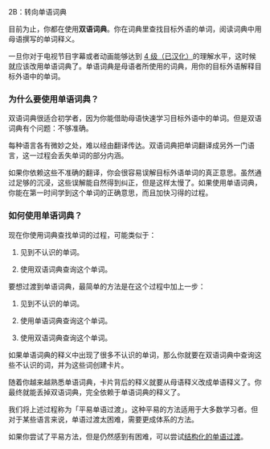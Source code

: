 2B：转向单语词典

目前为止，你都在使用**双语词典**。你在词典里查找目标外语的单词，阅读词典中用母语撰写的单词释义。

一旦你对于电视节目字幕或者动画能够达到 [4 级（已汉化）](https://zhuanlan.zhihu.com/p/567218773)的理解水平，这时候就应该改用单语词典了。单语词典是母语者所使用的词典，用你的目标外语解释目标外语中的单词。

### 为什么要使用单语词典？

双语词典很适合初学者，因为你能借助母语快速学习目标外语中的单词。但是双语词典有个问题：不够准确。

每种语言各有微妙之处，难以经由翻译传达。双语词典把单词翻译成另外一门语言，这一过程会丢失单词的部分内涵。

如果你依赖这些不准确的翻译，你会很容易误解目标外语单词的真正意思。虽然通过足够的沉浸，这些误解能自然得到纠正，但是这样太慢了。如果使用单语词典，你能在第一时间学到这个单词的正确意思，而且加快习得的过程。

### 如何使用单语词典？

现在你使用词典查找单词的过程，可能类似于：

1. 见到不认识的单词。

2. 使用双语词典查询这个单词。

要想过渡到单语词典，最简单的方法是在这个过程中加上一步：

1. 见到不认识的单词。

2. 使用单语词典查询这个单词。

3. 使用双语词典查询这个单词。

如果单语词典的释义中出现了很多不认识的单词，那么你就要在双语词典中查询这些不认识的词，并为这些词创建卡片。

随着你越来越熟悉单语词典，卡片背后的释义就要从母语释义改成单语释义了。你最终就能丢掉双语词典，完全依赖于单语词典的释义了。

我们将上述过程称为「平易单语过渡」。这种平易的方法适用于大多数学习者。但对于某些语言来说，单语过渡太困难，需要更成体系的方法。

如果你尝试了平易方法，但是仍然感到有困难，可以尝试[结构化的单语过渡](https://refold.la/roadmap/stage-2/c/structured-monolingual-transition)。